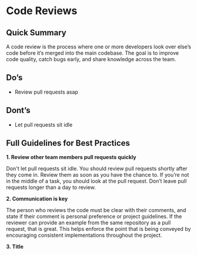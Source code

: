 # Code Reviews

## Quick Summary

A code review is the process where one or more developers look over else’s code before it’s merged into the main codebase. The goal is to improve code quality, catch bugs early, and share knowledge across the team.

## Do’s
- Review pull requests asap 

## Dont’s
- Let pull requests sit idle

## Full Guidelines for Best Practices

**1. Review other team members pull requests quickly**

Don't let pull requests sit idle. You should review pull requests shortly after they come in. Review them as soon as you have the chance to. If you’re not in the middle of a task, you should look at the pull request. Don’t leave pull requests longer than a day to review. 

**2. Communication is key**

The person who reviews the code must be clear with their comments, and state if their comment is personal preference or project guidelines. If the reviewer can provide an example from the same repository as a pull request, that is great. This helps enforce the point that is being conveyed by encouraging consistent implementations throughout the project.

**3. Title**

##